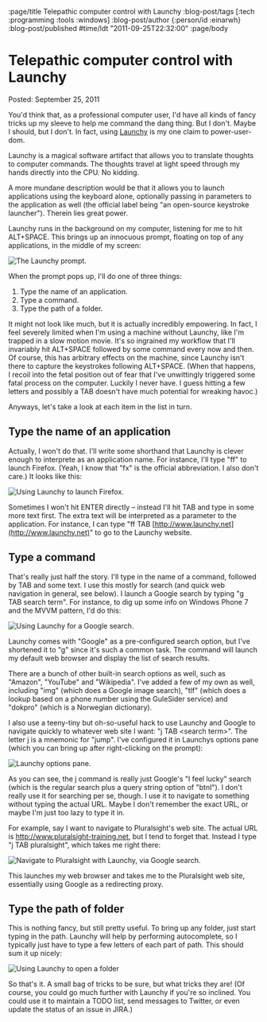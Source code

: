 :page/title Telepathic computer control with Launchy
:blog-post/tags [:tech :programming :tools :windows]
:blog-post/author {:person/id :einarwh}
:blog-post/published #time/ldt "2011-09-25T22:32:00"
:page/body

# Telepathic computer control with Launchy

Posted: September 25, 2011

You'd think that, as a professional computer user, I'd have all kinds of fancy tricks up my sleeve to help me command the dang thing. But I don't. Maybe I should, but I don't. In fact, using [Launchy](http://www.launchy.net/) is my one claim to power-user-dom.

Launchy is a magical software artifact that allows you to translate thoughts to computer commands. The thoughts travel at light speed through my hands directly into the CPU. No kidding.

A more mundane description would be that it allows you to launch applications using the keyboard alone, optionally passing in parameters to the application as well (the official label being "an open-source keystroke launcher"). Therein lies great power.

Launchy runs in the background on my computer, listening for me to hit ALT+SPACE. This brings up an innocuous prompt, floating on top of any applications, in the middle of my screen:

![The Launchy prompt.](/images/launchy-prompt.png)

When the prompt pops up, I'll do one of three things:

1. Type the name of an application.
2. Type a command.
3. Type the path of a folder.

It might not look like much, but it is actually incredibly empowering. In fact, I feel severely limited when I'm using a machine without Launchy, like I'm trapped in a slow motion movie. It's so ingrained my workflow that I'll invariably hit ALT+SPACE followed by some command every now and then. Of course, this has arbitrary effects on the machine, since Launchy isn't there to capture the keystrokes following ALT+SPACE. (When that happens, I recoil into the fetal position out of fear that I've unwittingly triggered some fatal process on the computer. Luckily I never have. I guess hitting a few letters and possibly a TAB doesn't have much potential for wreaking havoc.)

Anyways, let's take a look at each item in the list in turn.

## Type the name of an application

Actually, I won't do that. I'll write some shorthand that Launchy is clever enough to interprete as an application name. For instance, I'll type "ff" to launch Firefox. (Yeah, I know that "fx" is the official abbreviation. I also don't care.) It looks like this:

![Using Launchy to launch Firefox.](/images/launchy-ff.png)

Sometimes I won't hit ENTER directly – instead I'll hit TAB and type in some more text first. The extra text will be interpreted as a parameter to the application. For instance, I can type "ff TAB [http://www.launchy.net](http://www.launchy.net)" to go to the Launchy website.

## Type a command

That's really just half the story. I'll type in the name of a command, followed by TAB and some text. I use this mostly for search (and quick web navigation in general, see below). I launch a Google search by typing "g TAB search term". For instance, to dig up some info on Windows Phone 7 and the MVVM pattern, I'd do this:

![Using Launchy for a Google search.](/images/launchy-wp7-mvvm.png)

Launchy comes with "Google" as a pre-configured search option, but I've shortened it to "g" since it's such a common task. The command will launch my default web browser and display the list of search results.

There are a bunch of other built-in search options as well, such as "Amazon", "YouTube" and "Wikipedia". I've added a few of my own as well, including "img" (which does a Google image search), "tlf" (which does a lookup based on a phone number using the GuleSider service) and "dokpro" (which is a Norwegian dictionary).

I also use a teeny-tiny but oh-so-useful hack to use Launchy and Google to navigate quickly to whatever web site I want: "j TAB &lt;search term&gt;". The letter j is a mnemonic for "jump". I've configured it in Launchys options pane (which you can bring up after right-clicking on the prompt):

![Launchy options pane.](/images/launchy-options-pane.png)

As you can see, the j command is really just Google's "I feel lucky" search (which is the regular search plus a query string option of "btnI"). I don't really use it for searching per se, though. I use it to navigate to something without typing the actual URL. Maybe I don't remember the exact URL, or maybe I'm just too lazy to type it in.

For example, say I want to navigate to Pluralsight's web site. The actual URL is http://www.pluralsight-training.net, but I tend to forget that. Instead I type "j TAB pluralsight", which takes me right there:

![Navigate to Pluralsight with Launchy, via Google search.](/images/launchy-pluralsight.png)

This launches my web browser and takes me to the Pluralsight web site, essentially using Google as a redirecting proxy.

## Type the path of folder

This is nothing fancy, but still pretty useful. To bring up any folder, just start typing in the path. Launchy will help by performing autocomplete, so I typically just have to type a few letters of each part of path. This should sum it up nicely:

![Using Launchy to open a folder](/images/launchy-folder.png)

So that's it. A small bag of tricks to be sure, but what tricks they are! (Of course, you could go much further with Launchy if you're so inclined. You could use it to maintain a TODO list, send messages to Twitter, or even update the status of an issue in JIRA.)